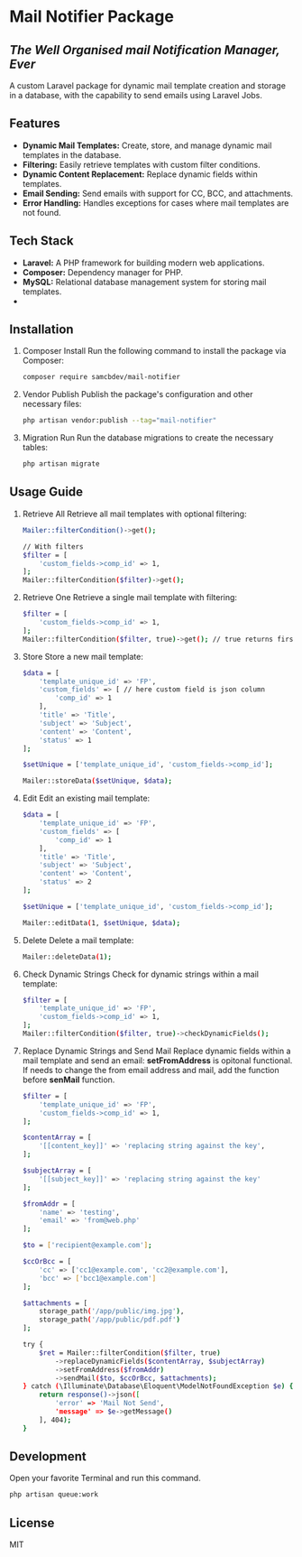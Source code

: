 # Mail Notifier Package
## _The Well Organised mail Notification Manager, Ever_

A custom Laravel package for dynamic mail template creation and storage in a database, with the capability to send emails using Laravel Jobs.

## Features

- **Dynamic Mail Templates:** Create, store, and manage dynamic mail templates in the database.
- **Filtering:** Easily retrieve templates with custom filter conditions.
- **Dynamic Content Replacement:** Replace dynamic fields within templates.
- **Email Sending:** Send emails with support for CC, BCC, and attachments.
- **Error Handling:** Handles exceptions for cases where mail templates are not found.

## Tech Stack

- **Laravel:** A PHP framework for building modern web applications.
- **Composer:** Dependency manager for PHP.
- **MySQL:** Relational database management system for storing mail templates.
- 
## Installation

1. Composer Install
    Run the following command to install the package via Composer:
    ```sh
    composer require samcbdev/mail-notifier
    ```
2. Vendor Publish
    Publish the package's configuration and other necessary files:
    ```sh
    php artisan vendor:publish --tag="mail-notifier"
    ```
3. Migration Run
    Run the database migrations to create the necessary tables:
    ```sh
    php artisan migrate
    ```
## Usage Guide

1. Retrieve All
    Retrieve all mail templates with optional filtering:
    ```sh
    Mailer::filterCondition()->get();
    
    // With filters
    $filter = [
        'custom_fields->comp_id' => 1,
    ];
    Mailer::filterCondition($filter)->get();
    ```
    
 2. Retrieve One
    Retrieve a single mail template with filtering:
    ```sh
    $filter = [
        'custom_fields->comp_id' => 1,
    ];
    Mailer::filterCondition($filter, true)->get(); // true returns first matching record
    ```
    
3. Store
    Store a new mail template:
    ```sh
    $data = [
        'template_unique_id' => 'FP',
        'custom_fields' => [ // here custom field is json column
            'comp_id' => 1
        ],
        'title' => 'Title',
        'subject' => 'Subject',
        'content' => 'Content',
        'status' => 1
    ];

    $setUnique = ['template_unique_id', 'custom_fields->comp_id'];

    Mailer::storeData($setUnique, $data);
    ```
    
4. Edit
    Edit an existing mail template:
    ```sh
    $data = [
        'template_unique_id' => 'FP',
        'custom_fields' => [
            'comp_id' => 1
        ],
        'title' => 'Title',
        'subject' => 'Subject',
        'content' => 'Content',
        'status' => 2
    ];

    $setUnique = ['template_unique_id', 'custom_fields->comp_id'];
    
    Mailer::editData(1, $setUnique, $data);
    ```
    
5. Delete
    Delete a mail template:
    ```sh
    Mailer::deleteData(1);
    ```
    
6. Check Dynamic Strings
    Check for dynamic strings within a mail template:
    ```sh
    $filter = [
        'template_unique_id' => 'FP',
        'custom_fields->comp_id' => 1,
    ];
    Mailer::filterCondition($filter, true)->checkDynamicFields();
    ```
    
7. Replace Dynamic Strings and Send Mail
    Replace dynamic fields within a mail template and send an email:
    **setFromAddress** is opitonal functional. If needs to change the from email address and mail, add the function before **senMail** function.
    ```sh
    $filter = [
        'template_unique_id' => 'FP',
        'custom_fields->comp_id' => 1,
    ];
    
    $contentArray = [
        '[[content_key]]' => 'replacing string against the key',
    ];
    
    $subjectArray = [
        '[[subject_key]]' => 'replacing string against the key'
    ];

    $fromAddr = [
        'name' => 'testing',
        'email' => 'from@web.php'
    ];
    
    $to = ['recipient@example.com'];

    $ccOrBcc = [
        'cc' => ['cc1@example.com', 'cc2@example.com'],
        'bcc' => ['bcc1@example.com']
    ];
    
    $attachments = [
        storage_path('/app/public/img.jpg'),
        storage_path('/app/public/pdf.pdf')
    ];
    
    try {
        $ret = Mailer::filterCondition($filter, true)
            ->replaceDynamicFields($contentArray, $subjectArray)
            ->setFromAddress($fromAddr)
            ->sendMail($to, $ccOrBcc, $attachments);
    } catch (\Illuminate\Database\Eloquent\ModelNotFoundException $e) {
        return response()->json([
            'error' => 'Mail Not Send',
            'message' => $e->getMessage()
        ], 404);
    }
    ```

## Development

Open your favorite Terminal and run this command.

```sh
php artisan queue:work
```

## License

MIT
